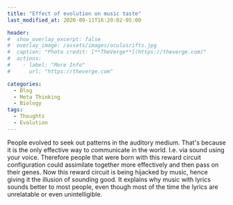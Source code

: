 ```yaml
---
title: "Effect of evolution on music taste"
last_modified_at: 2020-09-11T16:20:02-05:00

header:
#  show_overlay_excerpt: false
#  overlay_image: /assets/images/oculusrifts.jpg
#  caption: "Photo credit: [**TheVerge**](https://theverge.com)"
#  actions:
#    - label: "More Info"
#      url: "https://theverge.com"

categories:
  - Blog
  - Meta Thinking
  - Biology	
tags:
  - Thoughts
  - Evolution	
---
```


People evolved to seek out patterns in the auditory medium. That's because it is the only effective way to communicate in the world. I.e. via sound using your voice. Therefore people that were born with this reward circuit configuration could assimilate together more effectively and then pass on their genes. Now this reward circuit is being hijacked by music, hence giving it the illusion of sounding good. It explains why music with lyrics sounds better to most people, even though most of the time the lyrics are unrelatable or even unintelligible.














